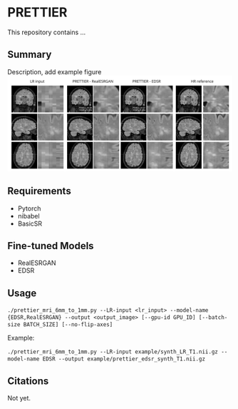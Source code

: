 # PRETTIER

This repository contains ...

## Summary

Description, add example figure
<img src="figures/example_simulatedLR_FLAIR.png?raw=True" width="800px" style="margin:0px 0px"/>

## Requirements

- Pytorch
- nibabel
- BasicSR 


## Fine-tuned Models

- RealESRGAN
- EDSR

## Usage
```
./prettier_mri_6mm_to_1mm.py --LR-input <lr_input> --model-name {EDSR,RealESRGAN} --output <output_image> [--gpu-id GPU_ID] [--batch-size BATCH_SIZE] [--no-flip-axes]
```

Example:
```
./prettier_mri_6mm_to_1mm.py --LR-input example/synth_LR_T1.nii.gz --model-name EDSR --output example/prettier_edsr_synth_T1.nii.gz
```

## Citations
Not yet.

